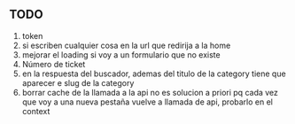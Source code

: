 ## TODO

1. token
2. si escriben cualquier cosa en la url que redirija a la home
3. mejorar el loading si voy a un formulario que no existe
4. Número de ticket
5. en la respuesta del buscador, ademas del titulo de la category tiene que aparecer e slug de la category
6. borrar cache de la llamada a la api no es solucion a priori pq cada vez que voy a una nueva pestaña vuelve a llamada de api, probarlo en el context